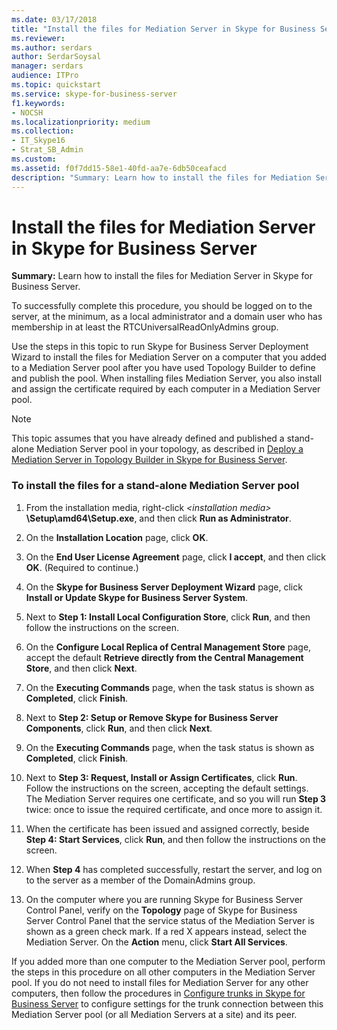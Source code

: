 ```yaml
---
ms.date: 03/17/2018
title: "Install the files for Mediation Server in Skype for Business Server"
ms.reviewer: 
ms.author: serdars
author: SerdarSoysal
manager: serdars
audience: ITPro
ms.topic: quickstart
ms.service: skype-for-business-server
f1.keywords:
- NOCSH
ms.localizationpriority: medium
ms.collection: 
- IT_Skype16
- Strat_SB_Admin
ms.custom: 
ms.assetid: f0f7dd15-58e1-40fd-aa7e-6db50ceafacd
description: "Summary: Learn how to install the files for Mediation Server in Skype for Business Server."
---
```


# Install the files for Mediation Server in Skype for Business Server
 
**Summary:** Learn how to install the files for Mediation Server in Skype for Business Server.
  
To successfully complete this procedure, you should be logged on to the server, at the minimum, as a local administrator and a domain user who has membership in at least the RTCUniversalReadOnlyAdmins group.
  
Use the steps in this topic to run Skype for Business Server Deployment Wizard to install the files for Mediation Server on a computer that you added to a Mediation Server pool after you have used Topology Builder to define and publish the pool. When installing files Mediation Server, you also install and assign the certificate required by each computer in a Mediation Server pool. 
  
> [!NOTE]
> This topic assumes that you have already defined and published a stand-alone Mediation Server pool in your topology, as described in [Deploy a Mediation Server in Topology Builder in Skype for Business Server](deploy-a-mediation-server.md). 
  
### To install the files for a stand-alone Mediation Server pool

1. From the installation media, right-click  _\<installation media\>_ **\Setup\amd64\Setup.exe**, and then click **Run as Administrator**.
    
2. On the **Installation Location** page, click **OK**.
    
3. On the **End User License Agreement** page, click **I accept**, and then click **OK**. (Required to continue.)
    
4. On the **Skype for Business Server Deployment Wizard** page, click **Install or Update Skype for Business Server System**.
    
5. Next to **Step 1: Install Local Configuration Store**, click **Run**, and then follow the instructions on the screen.
    
6. On the **Configure Local Replica of Central Management Store** page, accept the default **Retrieve directly from the Central Management Store**, and then click **Next**.
    
7. On the **Executing Commands** page, when the task status is shown as **Completed**, click **Finish**.
    
8. Next to **Step 2: Setup or Remove Skype for Business Server Components**, click **Run**, and then click **Next**.
    
9. On the **Executing Commands** page, when the task status is shown as **Completed**, click **Finish**.
    
10. Next to **Step 3: Request, Install or Assign Certificates**, click **Run**. Follow the instructions on the screen, accepting the default settings. The Mediation Server requires one certificate, and so you will run **Step 3** twice: once to issue the required certificate, and once more to assign it.
    
11. When the certificate has been issued and assigned correctly, beside **Step 4: Start Services**, click **Run**, and then follow the instructions on the screen.
    
12. When **Step 4** has completed successfully, restart the server, and log on to the server as a member of the DomainAdmins group.
    
13. On the computer where you are running Skype for Business Server Control Panel, verify on the **Topology** page of Skype for Business Server Control Panel that the service status of the Mediation Server is shown as a green check mark. If a red X appears instead, select the Mediation Server. On the **Action** menu, click **Start All Services**. 
    
If you added more than one computer to the Mediation Server pool, perform the steps in this procedure on all other computers in the Mediation Server pool. If you do not need to install files for Mediation Server for any other computers, then follow the procedures in [Configure trunks in Skype for Business Server](configure-trunks.md) to configure settings for the trunk connection between this Mediation Server pool (or all Mediation Servers at a site) and its peer.


